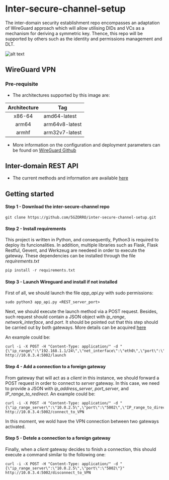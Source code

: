 # Inter-secure-channel-setup
The inter-domain security establishment repo encompasses an adaptation of WireGuard approach which will allow utilising DIDs and VCs as a mechanism for deriving a symmetric key. Thence, this repo will be supported by others such as the identity and permissions management and DLT.

![alt text](https://github.com/josejmjv/intra-domain-example/blob/main/images/DID_based_on_VPN.png?raw=true)

## WireGuard VPN

### Pre-requisite

* The architectures supported by this image are:

| Architecture | Tag |
| :----: | --- |
| x86-64 | amd64-latest |
| arm64 | arm64v8-latest |
| armhf | arm32v7-latest |

* More information on the configuration and deployment parameters can be found on [WireGuard Github](https://github.com/linuxserver/docker-wireguard)

## Inter-domain REST API

* The current methods and information are available [here](https://5gzorro.github.io/inter-secure-channel-setup/) 

## Getting started

#### Step 1 - Download the inter-secure-channel repo

```
git clone https://github.com/5GZORRO/inter-secure-channel-setup.git
```

#### Step 2 - Install requirements

This project is written in Python, and consequently, Python3 is required to deploy its funcionalities.
In addition, multiple libraries such as Flask, Flask Restful, Gevent, and Werkzeug are needeed in order to execute the gateway. These dependencies can be installed through the file _requirements.txt_

```python
pip install -r requirements.txt
```

#### Step 3 - Launch Wireguard and install if not installed

First of all, we should launch the file _app_api.py_ with sudo permissions:

```
sudo python3 app_api.py <REST_server_port>
```

Next, we should execute the launch method via a POST request. Besides, such request should contain a JSON object with _ip_range_, _network_interface_, and _port_. It should be pointed out that this step should be carried out by both gateways. More details can be acquired [here](https://5gzorro.github.io/inter-secure-channel-setup/) 

An example could be:

```
curl -i -X POST -H "Content-Type: application/" -d "{\"ip_range\":\"192.168.1.1/24\",\"net_interface\":\"eth0\",\"port\":\"5003\"}" http://10.0.3.4:5002/launch
```

#### Step 4 - Add a connection to a foreign gateway

From gateway that will act as a _client_ in this instance, we should forward a POST request in order to connect to _server_ gateway. In this case, we need to provide a JSON with _ip_address_server_, _port_server_, and _IP_range_to_redirect_. An example could be:

```
curl -i -X POST -H "Content-Type: application/" -d "{\"ip_range_server\":\"10.0.2.5\",\"port\":\"5002\",\"IP_range_to_direct\":\"0.0.0.0/0\"}" http://10.0.3.4:5002/connect_to_VPN
```

In this moment, we wold have the VPN connection between two gateways activated.

#### Step 5 - Detele a connection to a foreign gateway

Finally, when a _client_ gateway decides to finish a connection, this should execute a command similar to the following one:

```
curl -i -X POST -H "Content-Type: application/" -d "{\"ip_range_server\":\"10.0.2.5\",\"port\":\"5002\"}" http://10.0.3.4:5002/disconnect_to_VPN
```


